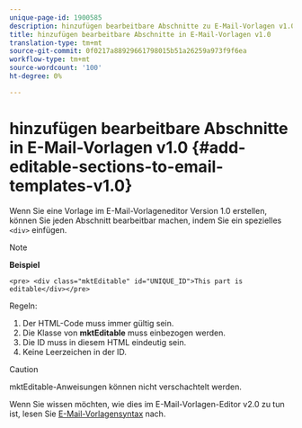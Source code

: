 ```yaml
---
unique-page-id: 1900585
description: hinzufügen bearbeitbare Abschnitte zu E-Mail-Vorlagen v1.0 - Marketing-Dokumente - Produktdokumentation
title: hinzufügen bearbeitbare Abschnitte in E-Mail-Vorlagen v1.0
translation-type: tm+mt
source-git-commit: 0f0217a88929661798015b51a26259a973f9f6ea
workflow-type: tm+mt
source-wordcount: '100'
ht-degree: 0%

---
```



# hinzufügen bearbeitbare Abschnitte in E-Mail-Vorlagen v1.0 {#add-editable-sections-to-email-templates-v1.0}

Wenn Sie eine Vorlage im E-Mail-Vorlageneditor Version 1.0 erstellen, können Sie jeden Abschnitt bearbeitbar machen, indem Sie ein spezielles `<div>` einfügen.

>[!NOTE]
>
>**Beispiel**
>
>`<pre> <div class="mktEditable" id="UNIQUE_ID">This part is editable</div></pre>`

Regeln:

1. Der HTML-Code muss immer gültig sein.
1. Die Klasse von **mktEditable** muss einbezogen werden.
1. Die ID muss in diesem HTML eindeutig sein.
1. Keine Leerzeichen in der ID.

>[!CAUTION]
>
>mktEditable-Anweisungen können nicht verschachtelt werden.

Wenn Sie wissen möchten, wie dies im E-Mail-Vorlagen-Editor v2.0 zu tun ist, lesen Sie [E-Mail-Vorlagensyntax](/help/marketo/product-docs/email-marketing/general/email-editor-2/email-template-syntax.md) nach.
